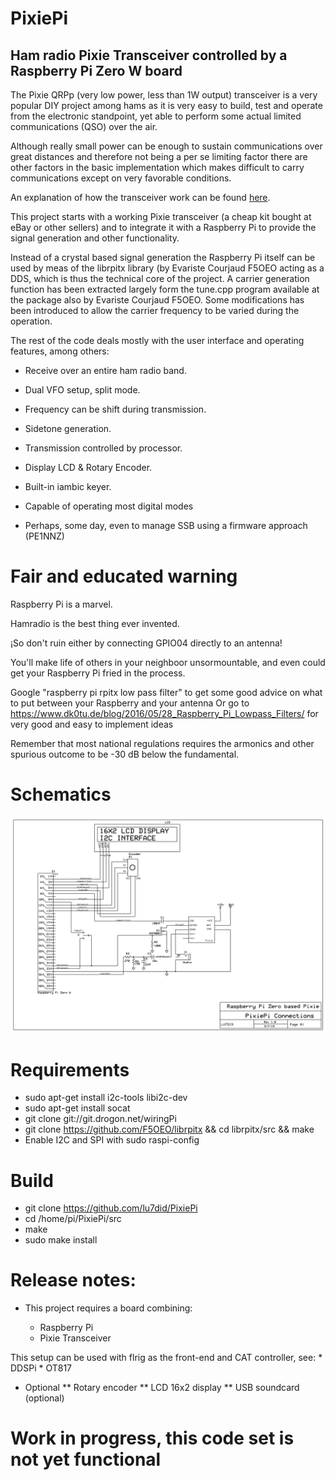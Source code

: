 # PixiePi

## Ham radio Pixie Transceiver controlled by a Raspberry Pi Zero W board

The Pixie QRPp (very low power, less than 1W output) transceiver is a very popular DIY project among hams as it is
very easy to build, test and operate from the electronic standpoint, yet able to perform some actual limited communications
(QSO) over the air.

Although really small power can be enough to sustain communications over great distances and therefore not being a per se
limiting factor there are other factors in the basic implementation which makes difficult to carry communications except
on very favorable conditions.

An explanation of how the transceiver work can be found [here](http://w1sye.org/wp-content/uploads/2017/01/NCRC_PixieOperation.pdf).

This project starts with a working Pixie transceiver (a cheap kit bought at eBay or other sellers) and to integrate it with
a Raspberry Pi to provide the signal generation and other functionality.

Instead of a crystal based signal generation the Raspberry Pi itself can be used by meas of the librpitx library (by Evariste Courjaud F5OEO
acting as a DDS, which is thus the technical core of the project. A carrier generation function has been extracted largely form the tune.cpp program
available at the package also by Evariste Courjaud F5OEO. Some modifications has been introduced to allow the carrier frequency to be varied during the 
operation.

The rest of the code deals mostly with the user interface and operating features, among others:

* Receive over an entire ham radio band.

* Dual VFO setup, split mode.

* Frequency can be shift during transmission.

* Sidetone generation.

* Transmission controlled by processor.

* Display LCD & Rotary Encoder.

* Built-in iambic keyer.

* Capable of operating most digital modes

* Perhaps, some day, even to manage SSB using a firmware approach (PE1NNZ)

# Fair and educated warning

Raspberry Pi is a marvel.

Hamradio is the best thing ever invented.

¡So don't ruin either by connecting GPIO04 directly to an antenna!

You'll make life of others in your neighboor unsormountable, and even
could get your Raspberry Pi fried in the process.

Google "raspberry pi rpitx low pass filter" to get some good advice on what to put between your Raspberry and your antenna
Or go to https://www.dk0tu.de/blog/2016/05/28_Raspberry_Pi_Lowpass_Filters/ for very good and easy to implement ideas

Remember that most national regulations requires the armonics and other spurious outcome to be -30 dB below the fundamental.

# Schematics

![Alt Text](docs/PixiePi.jpg?raw=true "PixiePi Schematics")

# Requirements

*   sudo apt-get install i2c-tools libi2c-dev
*   sudo apt-get install socat
*   git clone git://git.drogon.net/wiringPi
*   git clone https://github.com/F5OEO/librpitx && cd librpitx/src && make 
*   Enable I2C and SPI with sudo raspi-config

# Build

*  git clone https://github.com/lu7did/PixiePi
*  cd /home/pi/PixiePi/src
*  make
*  sudo make install
 

# Release notes:

  * This project requires a board combining:

     - Raspberry Pi
     - Pixie Transceiver

  This setup can be used with flrig as the front-end and CAT controller,
  see:
	* DDSPi
	* OT817

  * Optional 
     ** Rotary encoder
     ** LCD 16x2 display
     ** USB soundcard (optional)
 
#  Work in progress, this code set is not yet functional
